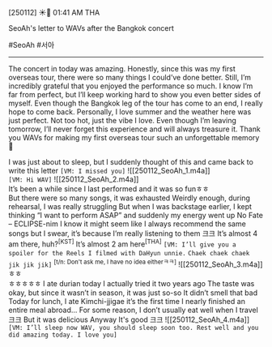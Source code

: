 [250112] ☀️💭 01:41 AM THA 

SeoAh's letter to WAVs after the Bangkok concert

#SeoAh #서아
___
The concert in today was amazing. Honestly, since this was my first overseas tour, there were so many things I could’ve done better. Still, I’m incredibly grateful that you enjoyed the performance so much. I know I’m far from perfect, but I’ll keep working hard to show you even better sides of myself. Even though the Bangkok leg of the tour has come to an end, I really hope to come back. Personally, I love summer and the weather here was just perfect. Not too hot, just the vibe I love. Even though I’m leaving tomorrow, I’ll never forget this experience and will always treasure it. Thank you WAVs for making my first overseas tour such an unforgettable memory 🤍

I was just about to sleep, but I suddenly thought of this and came back to write this letter
`[VM: I missed you]`
![[250112_SeoAh_1.m4a]]  
`[VM: Hi WAV]`
![[250112_SeoAh_2.m4a]]  
It’s been a while since I last performed and it was so funㅎㅎ  
But there were so many songs, it was exhausted
Weirdly enough, during rehearsal, I was really struggling 
But when I was backstage earlier, I kept thinking “I want to perform ASAP” and suddenly my energy went up
No Fate – ECLIPSE-nim
I know it might seem like I always recommend the same songs
but I swear, it’s because I’m really listening to them
크크
It’s almost 4 am there, huh?<sup>[KST]</sup>
It’s almost 2 am here<sup>[THA]</sup>
`[VM: I’ll give you a spoiler for the Reels I filmed with DaHyun unnie.` 
`Chaek chaek chaek jik jik jik]` 
<sup>[t/n: Don't ask me, I have no idea eitherㅋㅋ]</sup>
![[250112_SeoAh_3.m4a]]
ㅎㅎ  
ㅎㅎㅎㅎㅎ
I ate durian today
I actually tried it two years ago
The taste was okay, but since it wasn’t in season, it was just so-so 
It didn’t smell that bad
Today for lunch, I ate Kimchi-jjigae
it’s the first time I nearly finished an entire meal abroad...
For some reason, I don’t usually eat well when I travel
크크
But it was delicious 
Anyway 
It's good 
크크
![[250112_SeoAh_4.m4a]]  
`[VM: I’ll sleep now WAV, you should sleep soon too. Rest well and you did amazing today. I love you]`
